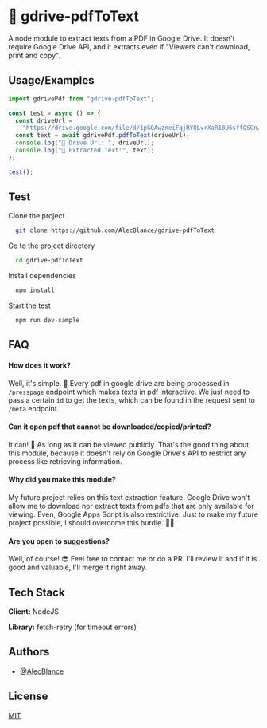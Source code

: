 # 📄 gdrive-pdfToText

A node module to extract texts from a PDF in Google Drive. It doesn't require Google Drive API, and it extracts even if "Viewers can't download, print and copy".

## Usage/Examples

```javascript
import gdrivePdf from "gdrive-pdfToText";

const test = async () => {
  const driveUrl =
    "https://drive.google.com/file/d/1pGOAwzneiFqjRYOLvrXaR10U6sffQSCn/view?usp=sharing";
  const text = await gdrivePdf.pdfToText(driveUrl);
  console.log("🎃 Drive Url: ", driveUrl);
  console.log("🎉 Extracted Text:", text);
};

test();
```

## Test

Clone the project

```bash
  git clone https://github.com/AlecBlance/gdrive-pdfToText
```

Go to the project directory

```bash
  cd gdrive-pdfToText
```

Install dependencies

```bash
  npm install
```

Start the test

```bash
  npm run dev-sample
```

## FAQ

#### How does it work?

Well, it's simple. 🙌 Every pdf in google drive are being processed in `/presspage` endpoint which makes texts in pdf interactive. We just need to pass a certain `id` to get the texts, which can be found in the request sent to `/meta` endpoint.

#### Can it open pdf that cannot be downloaded/copied/printed?

It can! 🎉 As long as it can be viewed publicly. That's the good thing about this module, because it doesn't rely on Google Drive's API to restrict any process like retrieving information.

#### Why did you make this module?

My future project relies on this text extraction feature. Google Drive won't allow me to download nor extract texts from pdfs that are only available for viewing. Even, Google Apps Script is also restrictive. Just to make my future project possible, I should overcome this hurdle. 💪😆

#### Are you open to suggestions?

Well, of course! 😎 Feel free to contact me or do a PR. I'll review it and if it is good and valuable, I'll merge it right away.

## Tech Stack

**Client:** NodeJS

**Library:** fetch-retry (for timeout errors)

## Authors

- [@AlecBlance](https://www.github.com/AlecBlance)

## License

[MIT](LICENSE)

